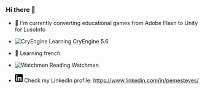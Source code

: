 ### Hi there 👋

- 🔭 I'm currently converting educational games from Adobe Flash to Unity for LusoInfo

- <img src="icons/cryengine.ico" alt="CryEngine" width="20px"/> Learning CryEngine 5.6

- 🥖 Learning french

- <img src="icons/watchmen.ico" alt="Watchmen" width="20px"/> Reading Watchmen

- <img src="icons/linkedin.svg" alt="LinkedIn" width="20px"/> Check my LinkedIn profile: https://www.linkedin.com/in/pemesteves/  
